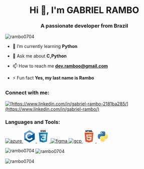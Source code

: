 <h1 align="center">Hi 👋, I'm GABRIEL RAMBO</h1>
<h3 align="center">A passionate developer from Brazil</h3>

<p align="left"> <img src="https://komarev.com/ghpvc/?username=rambo0704&label=Profile%20views&color=0e75b6&style=flat" alt="rambo0704" /> </p>

- 🌱 I’m currently learning **Python**

- 💬 Ask me about **C,Python**

- 📫 How to reach me **dev.ramboo@gmail.com**

- ⚡ Fun fact **Yes, my last name is Rambo**

<h3 align="left">Connect with me:</h3>
<p align="left">
<a href="[https://linkedin.com/in/https://www.linkedin.com/in/gabriel-rambo-2181ba285/](https://www.linkedin.com/in/gabriel-rambo/)" target="blank"><img align="center" src="https://raw.githubusercontent.com/rahuldkjain/github-profile-readme-generator/master/src/images/icons/Social/linked-in-alt.svg" alt="[https://www.linkedin.com/in/gabriel-rambo-2181ba285/](https://www.linkedin.com/in/gabriel-rambo/)" height="30" width="40" /></a>
</p>

<h3 align="left">Languages and Tools:</h3>
<p align="left"> <a href="https://azure.microsoft.com/en-in/" target="_blank" rel="noreferrer"> <img src="https://www.vectorlogo.zone/logos/microsoft_azure/microsoft_azure-icon.svg" alt="azure" width="40" height="40"/> </a> <a href="https://www.cprogramming.com/" target="_blank" rel="noreferrer"> <img src="https://raw.githubusercontent.com/devicons/devicon/master/icons/c/c-original.svg" alt="c" width="40" height="40"/> </a> <a href="https://www.w3schools.com/css/" target="_blank" rel="noreferrer"> <img src="https://raw.githubusercontent.com/devicons/devicon/master/icons/css3/css3-original-wordmark.svg" alt="css3" width="40" height="40"/> </a> <a href="https://www.figma.com/" target="_blank" rel="noreferrer"> <img src="https://www.vectorlogo.zone/logos/figma/figma-icon.svg" alt="figma" width="40" height="40"/> </a> <a href="https://cloud.google.com" target="_blank" rel="noreferrer"> <img src="https://www.vectorlogo.zone/logos/google_cloud/google_cloud-icon.svg" alt="gcp" width="40" height="40"/> </a> <a href="https://www.w3.org/html/" target="_blank" rel="noreferrer"> <img src="https://raw.githubusercontent.com/devicons/devicon/master/icons/html5/html5-original-wordmark.svg" alt="html5" width="40" height="40"/> </a> <a href="https://www.python.org" target="_blank" rel="noreferrer"> <img src="https://raw.githubusercontent.com/devicons/devicon/master/icons/python/python-original.svg" alt="python" width="40" height="40"/> </a> </p>

<p><img align="left" src="https://github-readme-stats.vercel.app/api/top-langs?username=rambo0704&show_icons=true&locale=en&layout=compact" alt="rambo0704" /></p>

<p>&nbsp;<img align="center" src="https://github-readme-stats.vercel.app/api?username=rambo0704&show_icons=true&locale=en" alt="rambo0704" /></p>

<p><img align="center" src="https://github-readme-streak-stats.herokuapp.com/?user=rambo0704&" alt="rambo0704" /></p>
